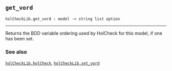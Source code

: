 ## `get_vord`

``` hol4
holCheckLib.get_vord : model -> string list option
```

------------------------------------------------------------------------

Returns the BDD variable ordering used by HolCheck for this model, if
one has been set.

### See also

[`holCheckLib.holCheck`](#holCheckLib.holCheck),
[`holCheckLib.set_vord`](#holCheckLib.set_vord)
